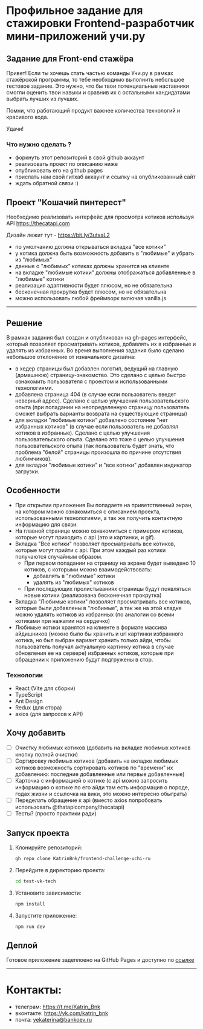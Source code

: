 # Профильное задание для стажировки Frontend-разработчик мини-приложений учи.ру

## Задание для Front-end стажёра

Привет! Если ты хочешь стать частью команды Учи.ру в рамках стажёрской программы,
то тебе необходимо выполнить небольшое тестовое задание. Это нужно, что бы твои
потенциальные наставники смогли оценить твои навыки и сравнив их с остальными
кандидатами выбрать лучших из лучших.

Помни, что работающий продукт важнее количества технологий и красивого кода.

Удачи!

### Что нужно сделать ?

- форкнуть этот репозиторий в свой github аккаунт
- реализовать проект по описанию ниже
- опубликовать его на github pages
- прислать нам свой гитхаб аккаунт и ссылку на опубликованный сайт
- ждать обратной связи :)

## Проект "Кошачий пинтерест"

Необходимо реализовать интерфейс для просмотра котиков используя API https://thecatapi.com

Дизайн лежит тут - https://bit.ly/3utxaL2

- по умолчанию должна открываться вкладка "все котики"
- у котика должна быть возможность добавить в "любимые" и убрать из "любимых"
- данные о "любимых" котиках должны хранится на клиенте
- на вкладке "любимые котики" должны отображаться добавленные в "любимые" котики
- реализация адаптивности будет плюсом, но не обязательна
- бесконечная прокрутка будет плюсом, но не обязательна
- можно использовать любой фреймворк включая vanilla.js

---

## Решение

В рамках задания был создан и опубликован на gh-pages интерфейс, который позволяет просматривать котиков, добавлять их в избранные и удалять из избранных.
Во время выполнения задания было сделано небольшое отклонение от изначального дизайна:
- в хедер страницы был добавлен логотип, ведущий на главную (домашнюю) страницу-знакомство. Это сделано с целью быстро ознакомить пользователя с проектом и использованными технологиями.
- добавлена страница 404 (в случае если пользователь введет неверный адрес). Сделано с целью улучшения пользовательского опыта (при попадании на неопределенную страницу пользователь сможет выбрать варианты возврата на существующие страницы)
- для вкладки "любимые котики" добавлено состояние "нет избранных котиков" (в случае если пользователь не добавлял котиков в избранные). Сделано с целью улучшения пользовательского опыта. Сделано это тоже с целью улучшения пользовательского опыта (так пользователь будет знать, что проблема "белой" страницы произошла по причине отсутствия любимчиков).
- для вкладки "любимые котики" и "все котики" добавлен индикатор загрузки. 


## Особенности
- При открытии приложения Вы попадаете на приветственный экран, на котором можно ознакомиться с описанием проекта, использованными технологиями, а так же получить контактную информацию для связи.
- На главной странице можно ознакомиться с примером котиков, которые могут приходить с api (это и картинки, и gif).
- Вкладка "Все котики" позволяет просматривать все котиков, которые могут прийти с api. При этом каждый раз котики получаются случайным образом.
    - При первом попадании на страницу на экране будет выведено 10 котиков, с которыми можно взаимодействовать:
        - добавлять в "любимые" котики
        - удалять из "любимых" котиков
    - При последующих пролистываниях страницы будут появляться новые котики (реализована бесконечная прокрутка)
- Вкладка "Любимые котики" позволяет просматривать все котиков, которые были добавлены в "любимые", а так же на этой кладке можно удалять котиков из избранных (по аналогии со всеми котиками при нажатии на сердечко)
- Любимые котики хранятся на клиенте в формате массива айдишников (можно было бы хранить и url картинки избранного котика, но был выбран вариант хранить только айди, чтобы пользователь получал актуальную картинку котика в случае обновления ее на сервере) избранных котиков, которые при обращении к приложению будут подгружены в стор.

### Технологии

- React (Vite для сборки)
- TypeScript
- Ant Design
- Redux (для стора)
- axios (для запросов к API)

## Хочу добавить
- [ ] Очистку любимых котиков (добавить на вкладке любимых котиков кнопку полной очистки)
- [ ] Сортировку любимых котиков (добавить на вкладке любимых котиков возможность сортировать котиков по "времени" их добавлению: последние добавленные или первые добавленные)
- [ ] Карточка с информацией о котике (с api можно запросить информацию о котике по его айди там есть информация о породе, годах жизни и ссылочка на вики, это можно интересно обыграть)
- [ ] Переделать обращение к api (вместо axios попробовать использовать @thatapicompany/thecatapi)
- [ ] Тесты? (просто практики ради)

## Запуск проекта

1. Клонируйте репозиторий:
   ```bash
   gh repo clone KatrinBnk/frontend-challenge-uchi-ru
   ```

2. Перейдите в директорию проекта:
   ```bash
   cd test-vk-tech
   ```

3. Установите зависимости:
   ```bash
   npm install
   ```

4. Запустите приложение:
   ```bash
   npm run dev
   ```


## Деплой

Готовое приложение задеплоено на GitHub Pages и доступно по
[ссылке](https://katrinbnk.github.io/frontend-challenge-uchi-ru/)

--- 

# Контакты:
- телеграм: https://t.me/Katrin_Bnk
- вконтакте: https://vk.com/katrin_bnk
- почта:  yekaterina@bankoev.ru

